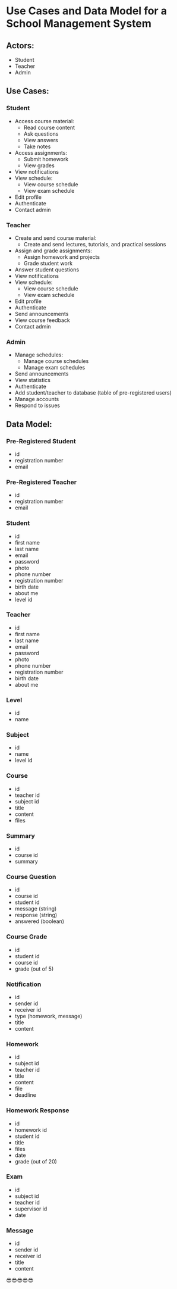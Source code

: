 # Use Cases and Data Model for a School Management System

## Actors:
- Student
- Teacher
- Admin

## Use Cases:

### Student
- Access course material:
    - Read course content
    - Ask questions
    - View answers
    - Take notes
- Access assignments:
    - Submit homework
    - View grades
- View notifications
- View schedule:
    - View course schedule
    - View exam schedule
- Edit profile
- Authenticate
- Contact admin

### Teacher
- Create and send course material:
    - Create and send lectures, tutorials, and practical sessions
- Assign and grade assignments:
    - Assign homework and projects
    - Grade student work
- Answer student questions
- View notifications
- View schedule:
    - View course schedule
    - View exam schedule
- Edit profile
- Authenticate
- Send announcements
- View course feedback
- Contact admin

### Admin
- Manage schedules:
    - Manage course schedules
    - Manage exam schedules
- Send announcements
- View statistics
- Authenticate
- Add student/teacher to database (table of pre-registered users)
- Manage accounts
- Respond to issues

## Data Model:

### Pre-Registered Student
- id
- registration number
- email

### Pre-Registered Teacher
- id
- registration number
- email

### Student
- id
- first name
- last name
- email
- password
- photo
- phone number
- registration number
- birth date
- about me
- level id

### Teacher
- id
- first name
- last name
- email
- password
- photo
- phone number
- registration number
- birth date
- about me

### Level
- id
- name

### Subject
- id
- name
- level id

### Course
- id
- teacher id
- subject id
- title
- content
- files

### Summary
- id
- course id
- summary

### Course Question
- id
- course id
- student id
- message (string)
- response (string)
- answered (boolean)

### Course Grade
- id
- student id
- course id
- grade (out of 5)

### Notification
- id
- sender id
- receiver id
- type (homework, message)
- title
- content

### Homework
- id
- subject id
- teacher id
- title
- content
- file
- deadline

### Homework Response
- id
- homework id
- student id
- title
- files
- date
- grade (out of 20)

### Exam
- id
- subject id
- teacher id
- supervisor id
- date

### Message
- id
- sender id
- receiver id
- title
- content

😎😎😎😎😎
